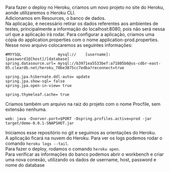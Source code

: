Para fazer o deploy no Heroku, criamos um novo projeto no site do Heroku, aonde utilizaremos o Heroku CLI.<br>
Adicionamos em Resources, o banco de dados.<br>
Na aplicação, é necessário retirar os dados referentes aos ambientes de testes, principalmente a informação do localhost:8080, pois não será nessa url que a aplicação irá rodar. Para configurar a aplicação, criamos uma cópia do application.properties com o nome application-prod.properties. Nesse novo arquivo colocaremos as seguintes informações:

```
#MYYSQL                mysql://    [username]:[password]@[host]/[database]         
spring.datasource.url= mysql://b3971ea5533bef:a71805b6@us-cdbr-east-05.cleardb.net/heroku_70be3875cc7edba?reconnect=true

spring.jpa.hibernate.ddl-auto= update
spring.jpa.show-sql= false
spring.jpa.open-in-view= true

spring.thymeleaf.cache= true
```

Criamos também um arquivo na raiz do projeto com o nome Procfile, sem extensão nenhuma.
```
web: java -Dserver.port=$PORT -Dspring.profiles.active=prod -jar target/demo-0.0.1-SNAPSHOT.jar
```
Iniciamos esse repositório no git e seguimos as orientações do Heroku.<br>
A aplicação ficará na nuvem do Heroku. Para ver os logs podemos rodar o comando `heroku logs --tail`.<br>
Para fazer o deploy, rodamos o comando `heroku open`.<br>
Para verificar as informações do banco podemos abrir o workbench e criar uma nova conexão, utilizando os dados de username, host, password e nome do database